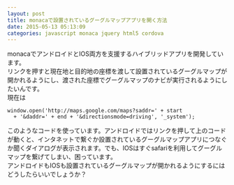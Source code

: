 ```yaml
---
layout: post
title: monacaで設置されているグーグルマップアプリを開く方法
date: 2015-05-13 05:13:09
categories: javascript monaca jquery html5 cordova
---
```

<p>monacaでアンドロイドとIOS両方を支援するハイブリッドアプリを開発しています。<br>
リンクを押すと現在地と目的地の座標を渡して設置されているグーグルマップが開かれるようにし、渡された座標でグーグルマップのナビが実行されるようにしたいんです。<br>
現在は</p>

<pre><code>window.open('http://maps.google.com/maps?saddr=' + start
  + '&amp;daddr=' + end + '&amp;directionsmode=driving', '_system');
</code></pre>

<p>このようなコードを使っています。アンドロイドではリンクを押して上のコードが動くと、インタネットで繋ぐか設置されているグーグルマップアプリにつなぐか聞くダイアログが表示されます。でも、IOSはすぐsafariを利用してグーグルマップを繋げてしまい、困っています。<br>
アンドロイドもIOSも設置されているグーグルマップが開かれるようにするにはどうしたらいいでしょうか？</p>

